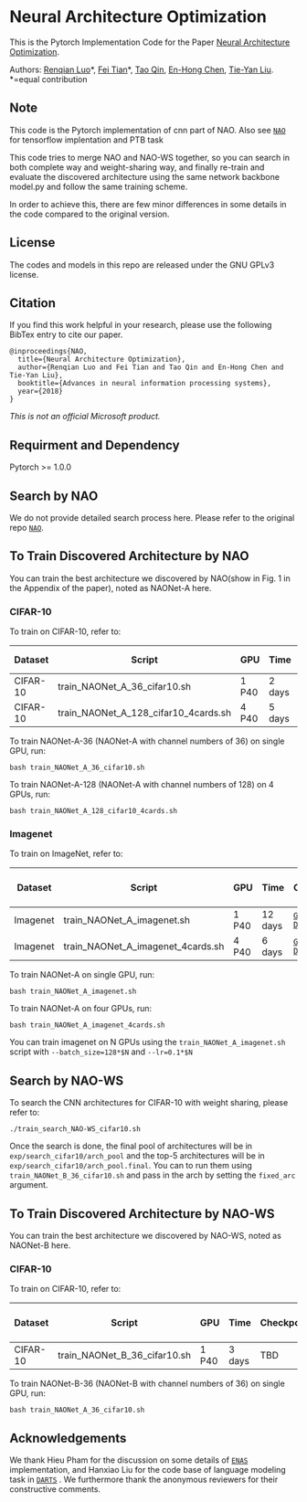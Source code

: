 # Neural Architecture Optimization
This is the Pytorch Implementation Code for the Paper [Neural Architecture Optimization](https://arxiv.org/abs/1808.07233).

Authors: [Renqian Luo](http://home.ustc.edu.cn/~lrq)\*, [Fei Tian](https://ustctf.github.io/)\*, [Tao Qin](https://www.microsoft.com/en-us/research/people/taoqin/), [En-Hong Chen](http://staff.ustc.edu.cn/~cheneh/), [Tie-Yan Liu](https://www.microsoft.com/en-us/research/people/tyliu/). *=equal contribution

## Note
This code is the Pytorch implementation of cnn part of NAO. Also see [`NAO`](https://github.com/renqianluo/NAO) for tensorflow implentation and PTB task

This code tries to merge NAO and NAO-WS together, so you can search in both complete way and weight-sharing way, and finally re-train and evaluate the discovered architecture using the same network backbone model.py and follow the same training scheme.

In order to achieve this, there are few minor differences in some details in the code compared to the original version. 

## License
The codes and models in this repo are released under the GNU GPLv3 license.

## Citation
If you find this work helpful in your research, please use the following BibTex entry to cite our paper.
```
@inproceedings{NAO,
  title={Neural Architecture Optimization},
  author={Renqian Luo and Fei Tian and Tao Qin and En-Hong Chen and Tie-Yan Liu},
  booktitle={Advances in neural information processing systems},
  year={2018}
}

```

_This is not an official Microsoft product._


## Requirment and Dependency
Pytorch >= 1.0.0

## Search by NAO
We do not provide detailed search process here. Please refer to the original repo [`NAO`](https://github.com/renqianluo/NAO/tree/master/NAO).

## To Train Discovered Architecture by NAO
You can train the best architecture we discovered by NAO(show in Fig. 1 in the Appendix of the paper), noted as NAONet-A here.

### CIFAR-10
To train on CIFAR-10, refer to:

| Dataset | Script | GPU | Time | Checkpoint| Error Rate |
| ------------- | ------------- | ------------- | ------------- | ------------- | ------------- |
|CIFAR-10| train_NAONet_A_36_cifar10.sh | 1 P40 | 2 days | [`Google Drive`](https://drive.google.com/file/d/1Cl9v-hSt4LPYZTWlNE9XHNu2anmiZvk8/view?usp=sharing) | 2.48% |
|CIFAR-10| train_NAONet_A_128_cifar10_4cards.sh | 4 P40 | 5 days | [`Google Drive`](https://drive.google.com/file/d/1Xs5ajX-buseRzOZg9gTJ0Vo4u_OEQFff/view?usp=sharing) | 1.93% |

To train NAONet-A-36 (NAONet-A with channel numbers of 36) on single GPU, run:
```
bash train_NAONet_A_36_cifar10.sh
```
To train NAONet-A-128 (NAONet-A with channel numbers of 128) on 4 GPUs, run:
```
bash train_NAONet_A_128_cifar10_4cards.sh
```

### Imagenet
To train on ImageNet, refer to:

| Dataset | Script | GPU | Time | Checkpoint| Top1 Error Rate | Top5 Error Rate |
| ------------- | ------------- | ------------- | ------------- | ------------- | ------------- | ------------- |
|Imagenet| train_NAONet_A_imagenet.sh | 1 P40 | 12 days | [`Google Drive`](https://drive.google.com/file/d/1zrBJroadBXLv59nbcu78ET_H0IOxVJw-/view?usp=sharing) | 25.7% | 8.2% |
|Imagenet| train_NAONet_A_imagenet_4cards.sh | 4 P40 | 6 days | [`Google Drive`](https://drive.google.com/file/d/1zrBJroadBXLv59nbcu78ET_H0IOxVJw-/view?usp=sharing) | 25.7% | 8.2% |

To train NAONet-A on single GPU, run:
```
bash train_NAONet_A_imagenet.sh
```
To train NAONet-A on four GPUs, run:
```
bash train_NAONet_A_imagenet_4cards.sh
```

You can train imagenet on N GPUs using the ```train_NAONet_A_imagenet.sh``` script with ```--batch_size=128*$N``` and ```--lr=0.1*$N```

## Search by NAO-WS

To search the CNN architectures for CIFAR-10 with weight sharing, please refer to:
```
./train_search_NAO-WS_cifar10.sh
```

Once the search is done, the final pool of architectures will be in ```exp/search_cifar10/arch_pool``` and the top-5 architectures will be in ```exp/search_cifar10/arch_pool.final```. You can to run them using ```train_NAONet_B_36_cifar10.sh``` and pass in the arch by setting the ```fixed_arc``` argument.

## To Train Discovered Architecture by NAO-WS
You can train the best architecture we discovered by NAO-WS, noted as NAONet-B here.

### CIFAR-10
To train on CIFAR-10, refer to:

| Dataset | Script | GPU | Time | Checkpoint| Top1 Error Rate |
| ------------- | ------------- | ------------- | ------------- | ------------- | ------------- |
|CIFAR-10| train_NAONet_B_36_cifar10.sh | 1 P40 | 3 days | TBD | 2.93% |

To train NAONet-B-36 (NAONet-B with channel numbers of 36) on single GPU, run:
```
bash train_NAONet_A_36_cifar10.sh
```


## Acknowledgements
We thank Hieu Pham for the discussion on some details of [`ENAS`](https://github.com/melodyguan/enas) implementation, and Hanxiao Liu for the code base of language modeling task in [`DARTS`](https://github.com/quark0/darts) . We furthermore thank the anonymous reviewers for their constructive comments.
